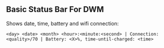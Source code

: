 ## Basic Status Bar For DWM

Shows date, time, battery and wifi connection:

```
<day> <date> <month> <hour>:<minute:<second> | Connection: <quality>/70 | Battery: <X>%, time-until-charged: <time>
```
